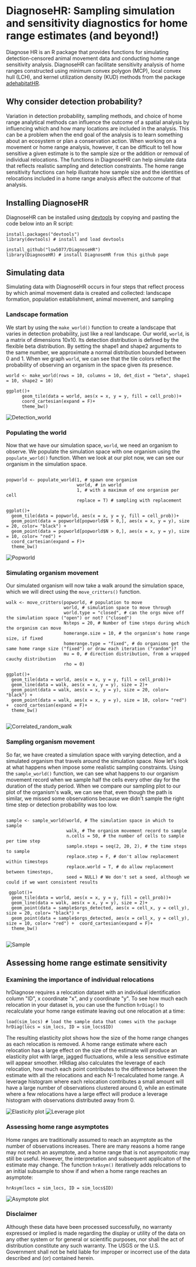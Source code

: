 # DiagnoseHR: Sampling simulation and sensitivity diagnostics for home range estimates (and beyond!)

Diagnose HR is an R package that provides functions for simulating detection-censored animal movement data and conducting home range sensitivity analysis. DiagnoseHR can facilitate sensitivity analysis of home ranges constructed using minimum convex polygon (MCP), local convex hull (LCH), and kernel utilization density (KUD) methods from the package [adehabitatHR](https://cran.r-project.org/web/packages/adehabitatHR/index.html). 

## Why consider detection probability?

Variation in detection probability, sampling methods, and choice of home range analytical methods can influence the outcome of a spatial analysis by influencing which and how many locations are included in the analysis. This can be a problem when the end goal of the analysis is to learn something about an ecosystem or plan a conservation action. When working on a movement or home range analysis, however, it can be difficult to tell how sensitive a given estimate is to the sample size or the addition or removal of individual relocations. The functions in DiagnoseHR can help simulate data that reflects realistic sampling and detection constraints. The home range sensitivity functions can help illustrate how sample size and the identities of relocations included in a home range analysis affect the outcome of that analysis. 

## Installing DiagnoseHR

DiagnoseHR can be installed using [devtools](https://cran.r-project.org/web/packages/devtools/index.html) by copying and pasting the code below into an R script:

```{r}
install.packages("devtools") 
library(devtools) # install and load devtools

install_github("lsw5077/DiagnoseHR")
library(DiagnoseHR) # install DiagnoseHR from this github page
```
## Simulating data

Simulating data with DiagnoseHR occurs in four steps that reflect process by which animal movement data is created and collected: landscape formation, population establishment, animal movement, and sampling

### Landscape formation

We start by using the ```make_world()``` function to create a landscape that varies in detection probability, just like a real landscape. Our world, ```world```, is a matrix of dimensions 10x10. Its detection distribution is defined by the flexible beta distribution. By setting the shape1 and shape2 arguments to the same number, we approximate a normal distribution bounded between 0 and 1. When we graph ```world```, we can see that the tile colors reflect the probability of observing an organism in the space given its presence.

```{r}
world <- make_world(rows = 10, columns = 10, det_dist = "beta", shape1 = 10, shape2 = 10)

ggplot()+
      geom_tile(data = world, aes(x = x, y = y, fill = cell_prob))+
      coord_cartesian(expand = F)+
      theme_bw()

```

![Detection_world](/images/world_plot.png)

### Populating the world

Now that we have our simulation space, ```world```, we need an organism to observe. We populate the simulation space with one organism using the ```populate_world()``` function. When we look at our plot now, we can see our organism in the simulation space. 

```{r}

popworld <- populate_world(1, # spawn one organism
                           world, # in world
                           1, # with a maximum of one organism per cell
                           replace = T) # sampling with replacement

ggplot()+
  geom_tile(data = popworld, aes(x = x, y = y, fill = cell_prob))+
  geom_point(data = popworld[popworld$N > 0,], aes(x = x, y = y), size = 20, color= "black") +
  geom_point(data = popworld[popworld$N > 0,], aes(x = x, y = y), size = 10, color= "red") +
  coord_cartesian(expand = F)+
  theme_bw()
```

![Popworld](/images/popworld.png)

### Simulating organism movement

Our simulated organism will now take a walk around the simulation space, which we will direct using the ```move_critters()``` function.

```{r}
walk <- move_critters(popworld, # population to move
                      world, # simulation space to move through
                      world.type = "closed", # can the orgs move off the simulation space ("open") or not? ("closed")
                      Nsteps = 20, # Number of time steps during which the organism can move
                      homerange.size = 10, # the organism's home range size, if fixed
                      homerange.type = "fixed", # do organisms get the same home range size ("fixed") or draw each iteration ("random")?
                      mu = 0, # direction distribution, from a wrapped cauchy distribution
                      rho = 0)
                      
ggplot()+
  geom_tile(data = world, aes(x = x, y = y, fill = cell_prob))+
  geom_line(data = walk, aes(x = x, y = y), size = 2)+
  geom_point(data = walk, aes(x = x, y = y), size = 20, color= "black") +
  geom_point(data = walk, aes(x = x, y = y), size = 10, color= "red") +  coord_cartesian(expand = F)+
  theme_bw()                      
                      
```
![Correlated_random_walk](/images/walk.png)

### Sampling organism movement

So far, we have created a simulation space with varying detection, and a simulated organism that travels around the simulation space. Now let's look at what happens when impose some realistic sampling constraints. Using the ```sample_world()``` function, we can see what happens to our organism movement record when we sample half the cells every other day for the duration of the study period. When we compare our sampling plot to our plot of the organism's walk, we can see that, even though the path is similar, we missed some observations because we didn't sample the right time step or detection probability was too low. 

```{r}

sample <- sample_world(world, # The simulation space in which to sample
                       walk, # The organism movement record to sample
                       n.cells = 50, # the number of cells to sample per time step
                       sample.steps = seq(2, 20, 2), # the time steps to sample
                       replace.step = F, # don't allow replacement within timesteps
                       replace.world = T, # do allow replacement between timesteps,
                       seed = NULL) # We don't set a seed, although we could if we want consistent results
                       
 ggplot()+
  geom_tile(data = world, aes(x = x, y = y, fill = cell_prob))+
  geom_line(data = walk, aes(x = x, y = y), size = 2)+
  geom_point(data = sample$orgs_detected, aes(x = cell_x, y = cell_y), size = 20, color= "black") +
  geom_point(data = sample$orgs_detected, aes(x = cell_x, y = cell_y), size = 10, color= "red") +  coord_cartesian(expand = F)+
  theme_bw()                      
                       
```
![Sample](/images/sample.png)

## Assessing home range estimate sensitivity

### Examining the importance of individual relocations

hrDiagnose requires a relocation dataset with an individual identification column "ID", x coordinate "x", and y coordinate "y". To see how much each relocation in your dataset is, you can use the function ```hrDiag()``` to recalculate your home range estimate leaving out one relocation at a time:

```{r}
load(sim_locs) # load the sample data that comes with the package
hrDiag(locs = sim_locs, ID = sim_locs$ID) 
```
The resulting elasticity plot shows how the size of the home range changes as each relocation is removed. A home range estimate where each relocation has a large effect on the size of the estimate will produce an elasticity plot with large, jagged fluctuations, while a less sensitive estimate will appear smoother. HRdiag also calculates the leverage of each relocation, how much each point contributes to the difference between the estimate with all the relocations and each N-1 recalculated home range. A leverage histogram where each relocation contributes a small amount will have a large number of observations clustered around 0, while an estimate where a few relocations have a large effect will produce a leverage histogram with observations distributed away from 0.

![Elasticity plot](/images/9_desert.png) ![Leverage plot](/images/9_desert_lev.png)

### Assessing home range asymptotes

Home ranges are traditionally assumed to reach an asymptote as the number of observations increases. There are many reasons a home range may not reach an asymptote, and a home range that is not asympototic may still be useful. However, the interpretation and subsequent applicaiton of the estimate may change. The function ```hrAsym()``` iteratively adds relocations to an initial subsample to show if and when a home range reaches an asymptote:

```{r}
hrAsym(locs = sim_locs, ID = sim_locs$ID)
```
![Asymptote plot](/images/asym.png)

### Disclaimer

Although these data have been processed successfully, no warranty expressed or implied is made regarding the display or utility of the data on any other system or for general or scientific purposes, nor shall the act of distribution constitute any such warranty. The USGS or the U.S. Government shall not be held liable for improper or incorrect use of the data described and (or) contained herein.
